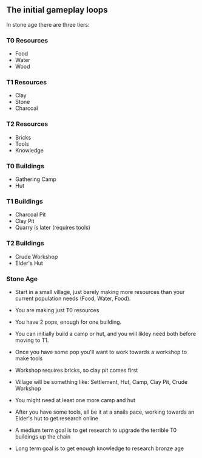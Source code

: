 ## The initial gameplay loops

In stone age there are three tiers:

### T0 Resources
- Food
- Water
- Wood

### T1 Resources
- Clay
- Stone
- Charcoal

### T2 Resources
- Bricks
- Tools
- Knowledge

### T0 Buildings
- Gathering Camp
- Hut

### T1 Buildings
- Charcoal Pit
- Clay Pit
- Quarry is later (requires tools)

### T2 Buildings
- Crude Workshop
- Elder's Hut

### Stone Age 

- Start in a small village, just barely making more resources than your current population needs (Food, Water, Food).
- You are making just T0 resources
- You have 2 pops, enough for one building.

- You can initially build a camp or hut, and you will likley need both before moving to T1.
- Once you have some pop you'll want to work towards a workshop to make tools
- Workshop requires bricks, so clay pit comes first

- Village will be something like: Settlement, Hut, Camp, Clay Pit, Crude Workshop
- You might need at least one more camp and hut

- After you have some tools, all be it at a snails pace, working towards an Elder's hut to get research online

- A medium term goal is to get research to upgrade the terrible T0 buildings up the chain
- Long term goal is to get enough knowledge to research bronze age
